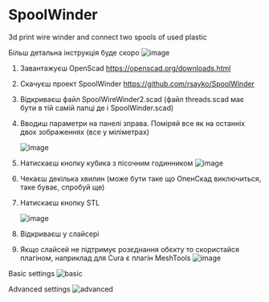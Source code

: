 # SpoolWinder
3d print wire winder and connect two spools of used plastic

Більш детальна інструкція буде скоро
![image](https://github.com/rsayko/SpoolWinder/assets/33004022/a0952d72-8759-44c8-9e9b-ac55f66962ec)

1. Завантажуєш OpenScad https://openscad.org/downloads.html
2. Скачуєш проект SpoolWinder https://github.com/rsayko/SpoolWinder
3. Відкриваєш файл SpoolWireWinder2.scad (файл threads.scad має бути в тій самій папці де і SpoolWinder.scad)
4. Вводиш параметри на панелі зправа. Поміряй все як на останніх двох зображеннях (все у міліметрах)
   
   ![image](https://github.com/rsayko/SpoolWinder/assets/33004022/b89b4180-aef9-4188-adfd-30f25611eea1)

5. Натискаєш кнопку кубика з пісочним годинником
   ![image](https://github.com/rsayko/SpoolWinder/assets/33004022/702fb9a2-c4a6-475f-b9a8-994234c11f33)

6. Чекаєш декілька хвилин (може бути таке що ОпенСкад виключиться, таке буває, спробуй ще)
7. Натискаєш кнопку STL

   ![image](https://github.com/rsayko/SpoolWinder/assets/33004022/a5136503-402a-4d1b-ade2-2faf71ad31d8)
9. Відкриваєш у слайсері
10. Якщо слайсей не підтримує розєднання обєкту то скористайся плагіном, наприклад для Cura є плагін MeshTools
![image](https://github.com/rsayko/SpoolWinder/assets/33004022/5c6ef114-95bc-4a1d-9b44-5097b79da26b)

Basic settings
![basic](https://github.com/rsayko/SpoolWinder/assets/33004022/a6ab81fa-9077-4e14-824a-383cd2abf5df)

Advanced settings
![advanced](https://github.com/rsayko/SpoolWinder/assets/33004022/a2cc88d6-b07e-47f5-944d-ff9b1d483a8a)
